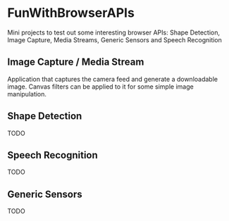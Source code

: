 # FunWithBrowserAPIs

Mini projects to test out some interesting browser APIs: Shape Detection, Image Capture, Media Streams, Generic Sensors and Speech Recognition

## Image Capture / Media Stream

Application that captures the camera feed and generate a downloadable image. Canvas filters can be applied to it for some simple image manipulation.

## Shape Detection

TODO

## Speech Recognition

TODO

## Generic Sensors

TODO
